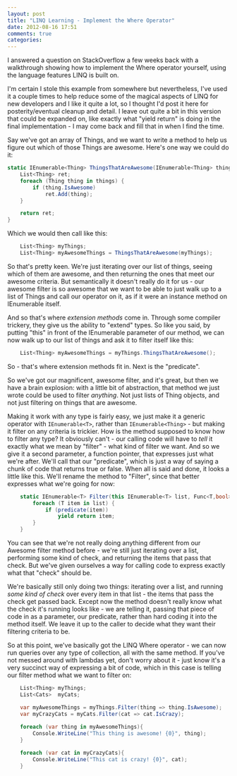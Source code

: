 ```yaml
---
layout: post
title: "LINQ Learning - Implement the Where Operator"
date: 2012-08-16 17:51
comments: true
categories: 
---
```


I answered a question on StackOverflow a few weeks back with a walkthrough showing how to implement the Where operator yourself, using the language features LINQ is built on. 

I'm certain I stole this example from somewhere but nevertheless, I've used it a couple times to help reduce some of the magical aspects of LINQ for new developers and I like it quite a lot, so I thought I'd post it here for posterity/eventual cleanup and detail. I leave out quite a bit in this version that could be expanded on, like exactly what "yield return" is doing in the final implementation - I may come back and fill that in when I find the time.

Say we've got an array of Things, and we want to write a method to help us figure out which of those Things are awesome. Here's one way we could do it:

``` c#
static IEnumerable<Thing> ThingsThatAreAwesome(IEnumerable<Thing> things){
    List<Thing> ret;
    foreach (Thing thing in things) {
        if (thing.IsAwesome)
            ret.Add(thing);
    }

    return ret;
}
```

Which we would then call like this:

``` c#
    List<Thing> myThings;
    List<Thing> myAwesomeThings = ThingsThatAreAwesome(myThings);
```

So that's pretty keen. We're just iterating over our list of things, seeing which of them are awesome, and then returning the ones that meet our awesome criteria. But semantically it doesn't really do it for us - our awesome filter is so awesome that we want to be able to just walk up to a list of Things and call our operator on it, as if it were an instance method on IEnumerable itself.

And so that's where *extension methods* come in. Through some compiler trickery, they give us the ability to "extend" types. So like you said, by putting "this" in front of the IEnumerable parameter of our method, we can now walk up to our list of things and ask it to filter itself like this:

``` c#
    List<Thing> myAwesomeThings = myThings.ThingsThatAreAwesome();
```

So - that's where extension methods fit in. Next is the "predicate". 

So we've got our magnificent, awesome filter, and it's great, but then we have a brain explosion: with a little bit of abstraction, that method we just wrote could be used to filter *anything*. Not just lists of Thing objects, and not just filtering on things that are awesome. 

Making it work with any type is fairly easy, we just make it a generic operator with `IEnumerable<T>`, rather than `IEnumerable<Thing>` - but making it filter on any criteria is trickier. How is the method supposed to know how to filter any type? It obviously can't - our calling code will have to *tell* it exactly what we mean by "filter" - what kind of filter we want. And so we give it a second parameter, a function pointer, that expresses just what we're after. We'll call that our "predicate", which is just a way of saying a chunk of code that returns true or false. When all is said and done, it looks a little like this. We'll rename the method to "Filter", since that better expresses what we're going for now:

``` c#
    static IEnumerable<T> Filter(this IEnumerable<T> list, Func<T,bool> predicate) {
        foreach (T item in list) {
            if (predicate(item))
                yield return item;
        }
    }
```

You can see that we're not really doing anything different from our Awesome filter method before - we're still just iterating over a list, performing some kind of check, and returning the items that pass that check. But we've given ourselves a way for calling code to express exactly what that "check" should be. 

We're basically still only doing two things: iterating over a list, and running *some kind of check* over every item in that list - the items that pass the check get passed back. Except now the method doesn't really know what the check it's running looks like - we are telling it, passing that piece of code in as a parameter, our predicate, rather than hard coding it into the method itself. We leave it up to the caller to decide what they want their filtering criteria to be. 

So at this point, we've basically got the LINQ Where operator - we can now run queries over any type of collection, all with the same method. If you've not messed around with lambdas yet, don't worry about it - just know it's a very succinct way of expressing a bit of code, which in this case is telling our filter method what we want to filter on:

``` c#
    List<Thing> myThings;
    List<Cats>  myCats;

    var myAwesomeThings = myThings.Filter(thing => thing.IsAwesome);
    var myCrazyCats = myCats.Filter(cat => cat.IsCrazy);
    
    foreach (var thing in myAwesomeThings){
        Console.WriteLine("This thing is awesome! {0}", thing);
    }

    foreach (var cat in myCrazyCats){
        Console.WriteLine("This cat is crazy! {0}", cat);
    }
```
